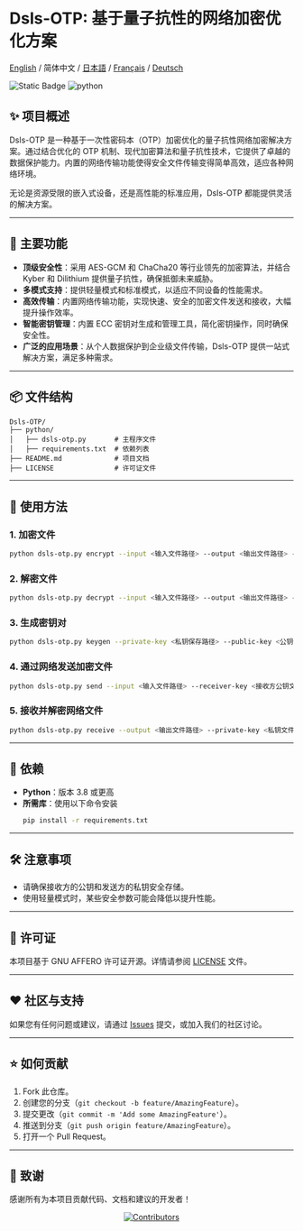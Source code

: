 # Dsls-OTP: 基于量子抗性的网络加密优化方案

[English](README.md) / 简体中文 / [日本語](README_JP.md) / [Français](README_FR.md) / [Deutsch](README_DE.md)

![Static Badge](https://img.shields.io/badge/License_GNU_AFFERO-0?logo=gnu&color=8A2BE2)
<img src="https://img.shields.io/badge/python-3.10 ~ 3.13 -blue.svg" alt="python">

## ✨ 项目概述

Dsls-OTP 是一种基于一次性密码本（OTP）加密优化的量子抗性网络加密解决方案。通过结合优化的 OTP 机制、现代加密算法和量子抗性技术，它提供了卓越的数据保护能力。内置的网络传输功能使得安全文件传输变得简单高效，适应各种网络环境。

无论是资源受限的嵌入式设备，还是高性能的标准应用，Dsls-OTP 都能提供灵活的解决方案。

---

## 🚀 主要功能

- **顶级安全性**：采用 AES-GCM 和 ChaCha20 等行业领先的加密算法，并结合 Kyber 和 Dilithium 提供量子抗性，确保抵御未来威胁。
- **多模式支持**：提供轻量模式和标准模式，以适应不同设备的性能需求。
- **高效传输**：内置网络传输功能，实现快速、安全的加密文件发送和接收，大幅提升操作效率。
- **智能密钥管理**：内置 ECC 密钥对生成和管理工具，简化密钥操作，同时确保安全性。
- **广泛的应用场景**：从个人数据保护到企业级文件传输，Dsls-OTP 提供一站式解决方案，满足多种需求。

---

## 📦 文件结构

```
Dsls-OTP/
├── python/
│   ├── dsls-otp.py       # 主程序文件
│   ├── requirements.txt  # 依赖列表
├── README.md             # 项目文档
├── LICENSE               # 许可证文件
```

---

## 📖 使用方法

### 1. 加密文件
```bash
python dsls-otp.py encrypt --input <输入文件路径> --output <输出文件路径> --receiver-key <接收方公钥文件路径> [--lightweight]
```

### 2. 解密文件
```bash
python dsls-otp.py decrypt --input <输入文件路径> --output <输出文件路径> --private-key <私钥文件路径> [--password <私钥密码>]
```

### 3. 生成密钥对
```bash
python dsls-otp.py keygen --private-key <私钥保存路径> --public-key <公钥保存路径> [--password <私钥密码>]
```

### 4. 通过网络发送加密文件
```bash
python dsls-otp.py send --input <输入文件路径> --receiver-key <接收方公钥文件路径> --target <目标IP:端口> [--lightweight]
```

### 5. 接收并解密网络文件
```bash
python dsls-otp.py receive --output <输出文件路径> --private-key <私钥文件路径> [--listen <监听地址:端口>] [--password <私钥密码>]
```

---

## 🔧 依赖

- **Python**：版本 3.8 或更高
- **所需库**：使用以下命令安装
  ```bash
  pip install -r requirements.txt
  ```

---

## 🛠️ 注意事项

- 请确保接收方的公钥和发送方的私钥安全存储。
- 使用轻量模式时，某些安全参数可能会降低以提升性能。

---

## 📜 许可证

本项目基于 GNU AFFERO 许可证开源。详情请参阅 [LICENSE](LICENSE) 文件。

---

## ❤️ 社区与支持

如果您有任何问题或建议，请通过 [Issues](https://github.com/DslsDZC/Dsls-OTP/issues) 提交，或加入我们的社区讨论。

---

## ⭐ 如何贡献

1. Fork 此仓库。
2. 创建您的分支（`git checkout -b feature/AmazingFeature`）。
3. 提交更改（`git commit -m 'Add some AmazingFeature'`）。
4. 推送到分支（`git push origin feature/AmazingFeature`）。
5. 打开一个 Pull Request。

---

## 🌟 致谢

感谢所有为本项目贡献代码、文档和建议的开发者！

<p align="center">
  <a href="https://github.com/DslsDZC/Dsls-OTP/graphs/contributors">
    <img src="https://contrib.rocks/image?repo=DslsDZC/Dsls-OTP" alt="Contributors">
  </a>
</p>
